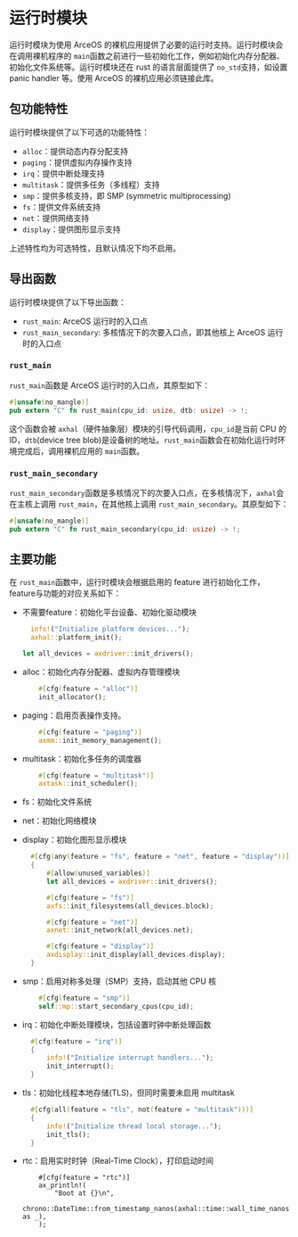 # 运行时模块

运行时模块为使用 ArceOS 的裸机应用提供了必要的运行时支持。运行时模块会在调用裸机程序的 `main`函数之前进行一些初始化工作，例如初始化内存分配器、初始化文件系统等。运行时模块还在 rust 的语言层面提供了 `no_std`支持，如设置 panic handler 等。使用 ArceOS 的裸机应用必须链接此库。

## 包功能特性

运行时模块提供了以下可选的功能特性：

- `alloc`：提供动态内存分配支持
- `paging`：提供虚拟内存操作支持
- `irq`：提供中断处理支持
- `multitask`：提供多任务（多线程）支持
- `smp`：提供多核支持，即 SMP (symmetric multiprocessing)
- `fs`：提供文件系统支持
- `net`：提供网络支持
- `display`：提供图形显示支持

上述特性均为可选特性，且默认情况下均不启用。

## 导出函数

运行时模块提供了以下导出函数：

- `rust_main`: ArceOS 运行时的入口点
- `rust_main_secondary`: 多核情况下的次要入口点，即其他核上 ArceOS 运行时的入口点

### `rust_main`

`rust_main`函数是 ArceOS 运行时的入口点，其原型如下：

```rust
#[unsafe(no_mangle)]
pub extern "C" fn rust_main(cpu_id: usize, dtb: usize) -> !;
```

这个函数会被 `axhal`（硬件抽象层）模块的引导代码调用，`cpu_id`是当前 CPU 的 ID，`dtb`(device tree blob)是设备树的地址。`rust_main`函数会在初始化运行时环境完成后，调用裸机应用的 `main`函数。

### `rust_main_secondary`

`rust_main_secondary`函数是多核情况下的次要入口点，在多核情况下，`axhal`会在主核上调用 `rust_main`，在其他核上调用 `rust_main_secondary`。其原型如下：

```rust
#[unsafe(no_mangle)]
pub extern "C" fn rust_main_secondary(cpu_id: usize) -> !;
```

## 主要功能

在 `rust_main`函数中，运行时模块会根据启用的 feature 进行初始化工作，feature与功能的对应关系如下：

- 不需要feature：初始化平台设备、初始化驱动模块

  ```rust
    info!("Initialize platform devices...");
    axhal::platform_init();
  ```
  ```rust
  let all_devices = axdriver::init_drivers();
  ```
- alloc：初始化内存分配器、虚拟内存管理模块

  ```rust
      #[cfg(feature = "alloc")]
      init_allocator();
  ```
- paging：启用页表操作支持。

  ```rust
      #[cfg(feature = "paging")]
      axmm::init_memory_management();
  ```
- multitask：初始化多任务的调度器

  ```rust
      #[cfg(feature = "multitask")]
      axtask::init_scheduler();
  ```
- fs：初始化文件系统
- net：初始化网络模块
- display：初始化图形显示模块

  ```rust
    #[cfg(any(feature = "fs", feature = "net", feature = "display"))]
    {
        #[allow(unused_variables)]
        let all_devices = axdriver::init_drivers();

        #[cfg(feature = "fs")]
        axfs::init_filesystems(all_devices.block);

        #[cfg(feature = "net")]
        axnet::init_network(all_devices.net);

        #[cfg(feature = "display")]
        axdisplay::init_display(all_devices.display);
    }
  ```
- smp：启用对称多处理（SMP）支持，启动其他 CPU 核

  ```rust
      #[cfg(feature = "smp")]
      self::mp::start_secondary_cpus(cpu_id);
  ```
- irq：初始化中断处理模块，包括设置时钟中断处理函数

  ```rust
    #[cfg(feature = "irq")]
    {
        info!("Initialize interrupt handlers...");
        init_interrupt();
    }

  ```
- tls：初始化线程本地存储(TLS)，但同时需要未启用 multitask

  ```rust
    #[cfg(all(feature = "tls", not(feature = "multitask")))]
    {
        info!("Initialize thread local storage...");
        init_tls();
    }
  ```
- rtc：启用实时时钟（Real-Time Clock），打印启动时间

  ```
      #[cfg(feature = "rtc")]
      ax_println!(
          "Boot at {}\n",
          chrono::DateTime::from_timestamp_nanos(axhal::time::wall_time_nanos() as _),
      );
  ```
